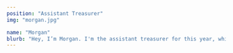 ```yaml
---
position: "Assistant Treasurer"
img: "morgan.jpg"

name: "Morgan"
blurb: "Hey, I’m Morgan. I'm the assistant treasurer for this year, which just means I'll be helping with general things for the club and maybe driving the minibus for trips (if I pass the minibus test🤞). Hope to see you at one of our events!"
---
```

